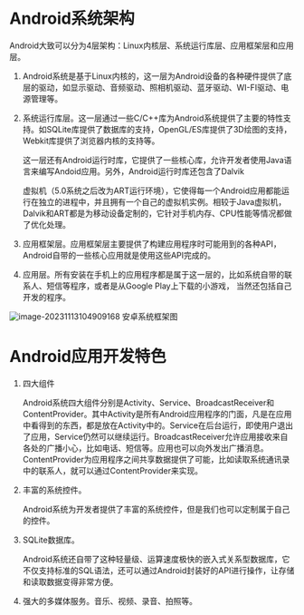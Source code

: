 # Android系统架构

Android大致可以分为4层架构：Linux内核层、系统运行库层、应用框架层和应用层。

1. Android系统是基于Linux内核的，这一层为Android设备的各种硬件提供了底层的驱动，如显示驱动、音频驱动、照相机驱动、蓝牙驱动、WI-FI驱动、电源管理等。

2. 系统运行库层。这一层通过一些C/C++库为Android系统提供了主要的特性支持。如SQLite库提供了数据库的支持，OpenGL/ES库提供了3D绘图的支持，Webkit库提供了浏览器内核的支持等。

   这一层还有Android运行时库，它提供了一些核心库，允许开发者使用Java语言来编写Andoid应用。另外，Android运行时库还包含了Dalvik

   虚拟机（5.0系统之后改为ART运行环境），它使得每一个Android应用都能运行在独立的进程中，并且拥有一个自己的虚拟机实例。相较于Java虚拟机，Dalvik和ART都是为移动设备定制的，它针对手机内存、CPU性能等情况都做了优化处理。

3. 应用框架层。应用框架层主要提供了构建应用程序时可能用到的各种API，Android自带的一些核心应用就是使用这些API完成的。

4. 应用层。所有安装在手机上的应用程序都是属于这一层的，比如系统自带的联系人、短信等程序，或者是从Google Play上下载的小游戏， 当然还包括自己开发的程序。

![image-20231113104909168](C:\Users\jinro\AppData\Roaming\Typora\typora-user-images\image-20231113104909168.png )
                                                        安卓系统框架图

# Android应用开发特色

1. 四大组件

   Android系统四大组件分别是Activity、Service、BroadcastReceiver和ContentProvider。其中Activity是所有Android应用程序的门面，凡是在应用中看得到的东西，都是放在Activity中的。Service在后台运行，即使用户退出了应用，Service仍然可以继续运行。BroadcastReceiver允许应用接收来自各处的广播小心，比如电话、短信等。应用也可以向外发出广播消息。ContentProvider为应用程序之间共享数据提供了可能，比如读取系统通讯录中的联系人，就可以通过ContentProvider来实现。

2. 丰富的系统控件。

   Android系统为开发者提供了丰富的系统控件，但是我们也可以定制属于自己的控件。

3. SQLite数据库。

   Android系统还自带了这种轻量级、运算速度极快的嵌入式关系型数据库，它不仅支持标准的SQL语法，还可以通过Android封装好的API进行操作，让存储和读取数据变得非常方便。

4. 强大的多媒体服务。音乐、视频、录音、拍照等。



